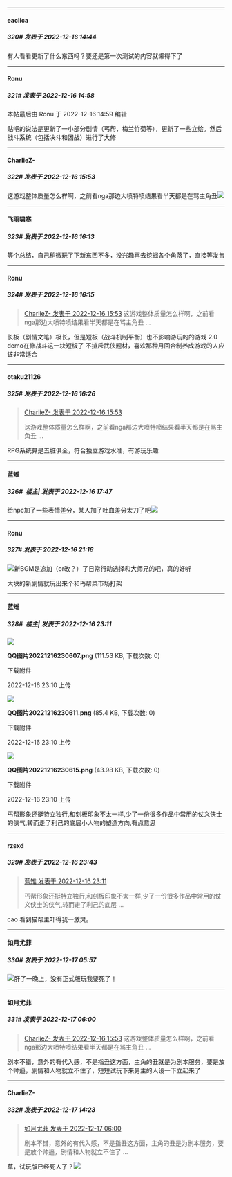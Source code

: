 

*****

####  eaclica  
##### 320#       发表于 2022-12-16 14:44

有人看看更新了什么东西吗？要还是第一次测试的内容就懒得下了



*****

####  Ronu  
##### 321#       发表于 2022-12-16 14:58

 本帖最后由 Ronu 于 2022-12-16 14:59 编辑 

贴吧的说法是更新了一小部分剧情（丐帮，梅兰竹菊等），更新了一些立绘。然后战斗系统（包括决斗和团战）进行了大修



*****

####  CharlieZ-  
##### 322#       发表于 2022-12-16 15:53

这游戏整体质量怎么样啊，之前看nga那边大喷特喷结果看半天都是在骂主角丑<img src="https://static.saraba1st.com/image/smiley/face2017/001.png" referrerpolicy="no-referrer">



*****

####  飞雨啸寒  
##### 323#       发表于 2022-12-16 16:13

等个总结，自己稍微玩了下新东西不多，没兴趣再去挖掘各个角落了，直接等发售

*****

####  Ronu  
##### 324#       发表于 2022-12-16 16:15

<blockquote><a href="httphttps://bbs.saraba1st.com/2b/forum.php?mod=redirect&amp;goto=findpost&amp;pid=58965839&amp;ptid=2068118" target="_blank">CharlieZ- 发表于 2022-12-16 15:53</a>
这游戏整体质量怎么样啊，之前看nga那边大喷特喷结果看半天都是在骂主角丑 ...</blockquote>
长板（剧情文笔）极长，但是短板（战斗机制平衡）也不影响游玩的的游戏
2.0 demo在修战斗这一块短板了
不排斥武侠题材，喜欢那种月回合制养成游戏的人应该非常适合



*****

####  otaku21126  
##### 325#       发表于 2022-12-16 16:26

<blockquote><a href="httphttps://bbs.saraba1st.com/2b/forum.php?mod=redirect&amp;goto=findpost&amp;pid=58965839&amp;ptid=2068118" target="_blank">CharlieZ- 发表于 2022-12-16 15:53</a>

这游戏整体质量怎么样啊，之前看nga那边大喷特喷结果看半天都是在骂主角丑 ...</blockquote>
RPG系统算是五脏俱全，符合独立游戏水准，有游玩乐趣



*****

####  蓝雉  
##### 326#         楼主| 发表于 2022-12-16 17:47

给npc加了一些表情差分，某人加了吐血差分太刀了吧<img src="https://static.saraba1st.com/image/smiley/face2017/068.png" referrerpolicy="no-referrer">



*****

####  Ronu  
##### 327#       发表于 2022-12-16 21:16

<img src="https://static.saraba1st.com/image/smiley/face2017/096.png" referrerpolicy="no-referrer">新BGM是追加（or改？）了日常行动选择和大师兄的吧，真的好听

大块的新剧情就玩出来个和丐帮菜市场打架



*****

####  蓝雉  
##### 328#         楼主| 发表于 2022-12-16 23:11

<img src="https://img.saraba1st.com/forum/202212/16/231031b84lno2bql8hjebj.png" referrerpolicy="no-referrer">

<strong>QQ图片20221216230607.png</strong> (111.53 KB, 下载次数: 0)

下载附件

2022-12-16 23:10 上传

<img src="https://img.saraba1st.com/forum/202212/16/231031g3vqnpnwqxqqqvkv.png" referrerpolicy="no-referrer">

<strong>QQ图片20221216230611.png</strong> (85.4 KB, 下载次数: 0)

下载附件

2022-12-16 23:10 上传

<img src="https://img.saraba1st.com/forum/202212/16/231031e4ec9tecchr4c4v2.png" referrerpolicy="no-referrer">

<strong>QQ图片20221216230615.png</strong> (43.98 KB, 下载次数: 0)

下载附件

2022-12-16 23:10 上传

丐帮形象还挺特立独行,和刻板印象不太一样,少了一份很多作品中常用的仗义侠士的侠气,转而走了利己的底层小人物的塑造方向,有点意思



*****

####  rzsxd  
##### 329#       发表于 2022-12-16 23:43

<blockquote><a href="httphttps://bbs.saraba1st.com/2b/forum.php?mod=redirect&amp;goto=findpost&amp;pid=58972314&amp;ptid=2068118" target="_blank">蓝雉 发表于 2022-12-16 23:11</a>

丐帮形象还挺特立独行,和刻板印象不太一样,少了一份很多作品中常用的仗义侠士的侠气,转而走了利己的底层 ...</blockquote>
cao 看到猫帮主吓得我一激灵。



*****

####  如月尤菲  
##### 330#       发表于 2022-12-17 05:57

<img src="https://static.saraba1st.com/image/smiley/face2017/118.png" referrerpolicy="no-referrer">肝了一晚上，没有正式版玩我要死了！



*****

####  如月尤菲  
##### 331#       发表于 2022-12-17 06:00

<blockquote><a href="httphttps://bbs.saraba1st.com/2b/forum.php?mod=redirect&amp;goto=findpost&amp;pid=58965839&amp;ptid=2068118" target="_blank">CharlieZ- 发表于 2022-12-16 15:53</a>
这游戏整体质量怎么样啊，之前看nga那边大喷特喷结果看半天都是在骂主角丑 ...</blockquote>
剧本不错，意外的有代入感，不是指丑这方面，主角的丑就是为剧本服务，要是放个帅逼，剧情和人物就立不住了，短短试玩下来男主的人设一下立起来了



*****

####  CharlieZ-  
##### 332#       发表于 2022-12-17 14:23

<blockquote><a href="httphttps://bbs.saraba1st.com/2b/forum.php?mod=redirect&amp;goto=findpost&amp;pid=58974327&amp;ptid=2068118" target="_blank">如月尤菲 发表于 2022-12-17 06:00</a>

剧本不错，意外的有代入感，不是指丑这方面，主角的丑是为剧本服务，要是放个帅逼，剧情和人物就立不住了 ...</blockquote>
草，试玩版已经死人了？<img src="https://static.saraba1st.com/image/smiley/face2017/068.png" referrerpolicy="no-referrer">

